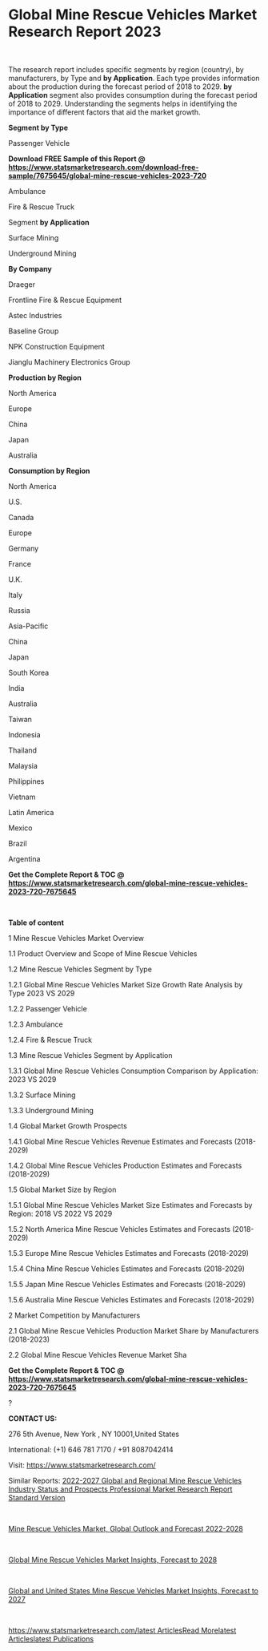 <h1>Global Mine Rescue Vehicles Market Research Report 2023</h1><br/><p>The research report includes specific segments by region (country), by manufacturers, by Type and <strong>by Application</strong>. Each type provides information about the production during the forecast period of 2018 to 2029. <strong>by Application</strong> segment also provides consumption during the forecast period of 2018 to 2029. Understanding the segments helps in identifying the importance of different factors that aid the market growth.</p>
 
 
 
 <p><strong>Segment by Type</strong></p>
 
 
 
 <p>Passenger Vehicle</p>
 
 
 
 <p><strong>Download FREE Sample of this Report @ <a href="https://www.statsmarketresearch.com/download-free-sample/7675645/global-mine-rescue-vehicles-2023-720">https://www.statsmarketresearch.com/download-free-sample/7675645/global-mine-rescue-vehicles-2023-720</a></strong></p>
 
 
 
 <p>Ambulance</p>
 
 
 
 <p>Fire & Rescue Truck</p>
 
 
 
 <p>Segment <strong>by Application</strong></p>
 
 
 
 <p>Surface Mining</p>
 
 
 
 <p>Underground Mining</p>
 
 
 
 <p><strong>By Company</strong></p>
 
 
 
 <p>Draeger</p>
 
 
 
 <p>Frontline Fire & Rescue Equipment</p>
 
 
 
 <p>Astec Industries</p>
 
 
 
 <p>Baseline Group</p>
 
 
 
 <p>NPK Construction Equipment</p>
 
 
 
 <p>Jianglu Machinery Electronics Group</p>
 
 
 
 <p><strong>Production by Region</strong></p>
 
 
 
 <p>North America</p>
 
 
 
 <p>Europe</p>
 
 
 
 <p>China</p>
 
 
 
 <p>Japan</p>
 
 
 
 <p>Australia</p>
 
 
 
 <p><strong>Consumption by Region</strong></p>
 
 
 
 <p>North America</p>
 
 
 
 <p>U.S.</p>
 
 
 
 <p>Canada</p>
 
 
 
 <p>Europe</p>
 
 
 
 <p>Germany</p>
 
 
 
 <p>France</p>
 
 
 
 <p>U.K.</p>
 
 
 
 <p>Italy</p>
 
 
 
 <p>Russia</p>
 
 
 
 <p>Asia-Pacific</p>
 
 
 
 <p>China</p>
 
 
 
 <p>Japan</p>
 
 
 
 <p>South Korea</p>
 
 
 
 <p>India</p>
 
 
 
 <p>Australia</p>
 
 
 
 <p>Taiwan</p>
 
 
 
 <p>Indonesia</p>
 
 
 
 <p>Thailand</p>
 
 
 
 <p>Malaysia</p>
 
 
 
 <p>Philippines</p>
 
 
 
 <p>Vietnam</p>
 
 
 
 <p>Latin America</p>
 
 
 
 <p>Mexico</p>
 
 
 
 <p>Brazil</p>
 
 
 
 <p>Argentina</p>
 
 
 
 <div><b>Get the Complete Report & TOC @ <a href="https://www.statsmarketresearch.com/global-mine-rescue-vehicles-2023-720-7675645">https://www.statsmarketresearch.com/global-mine-rescue-vehicles-2023-720-7675645</a></b></div>
 
 
 
 <p><br />
 
 <b>Table of content</b></p>
 
 
 
 <p>1 Mine Rescue Vehicles Market Overview<br />
 
 1.1 Product Overview and Scope of Mine Rescue Vehicles<br />
 
 1.2 Mine Rescue Vehicles Segment by Type<br />
 
 1.2.1 Global Mine Rescue Vehicles Market Size Growth Rate Analysis by Type 2023 VS 2029<br />
 
 1.2.2 Passenger Vehicle<br />
 
 1.2.3 Ambulance<br />
 
 1.2.4 Fire & Rescue Truck<br />
 
 1.3 Mine Rescue Vehicles Segment by Application<br />
 
 1.3.1 Global Mine Rescue Vehicles Consumption Comparison by Application: 2023 VS 2029<br />
 
 1.3.2 Surface Mining<br />
 
 1.3.3 Underground Mining<br />
 
 1.4 Global Market Growth Prospects<br />
 
 1.4.1 Global Mine Rescue Vehicles Revenue Estimates and Forecasts (2018-2029)<br />
 
 1.4.2 Global Mine Rescue Vehicles Production Estimates and Forecasts (2018-2029)<br />
 
 1.5 Global Market Size by Region<br />
 
 1.5.1 Global Mine Rescue Vehicles Market Size Estimates and Forecasts by Region: 2018 VS 2022 VS 2029<br />
 
 1.5.2 North America Mine Rescue Vehicles Estimates and Forecasts (2018-2029)<br />
 
 1.5.3 Europe Mine Rescue Vehicles Estimates and Forecasts (2018-2029)<br />
 
 1.5.4 China Mine Rescue Vehicles Estimates and Forecasts (2018-2029)<br />
 
 1.5.5 Japan Mine Rescue Vehicles Estimates and Forecasts (2018-2029)<br />
 
 1.5.6 Australia Mine Rescue Vehicles Estimates and Forecasts (2018-2029)<br />
 
 2 Market Competition by Manufacturers<br />
 
 2.1 Global Mine Rescue Vehicles Production Market Share by Manufacturers (2018-2023)<br />
 
 2.2 Global Mine Rescue Vehicles Revenue Market Sha</p>
 
 
 
 <div><b>Get the Complete Report & TOC @ <a href="https://www.statsmarketresearch.com/global-mine-rescue-vehicles-2023-720-7675645">https://www.statsmarketresearch.com/global-mine-rescue-vehicles-2023-720-7675645</a></b></div>
 
 
 
 <p>? </p>
 
 
 
 <p><b>CONTACT US:</b><br />
 
 276 5th Avenue, New York , NY 10001,United States<br />
 
 International: (+1) 646 781 7170 / +91 8087042414<br />
 
 Visit: <a href="https://www.statsmarketresearch.com/">https://www.statsmarketresearch.com/</a><br />
 
 Similar Reports: <a href="https://www.statsmarketresearch.com/global-mine-rescue-vehicles-2023-720-7675645">2022-2027 Global and Regional Mine Rescue Vehicles Industry Status and Prospects Professional Market Research Report Standard Version</a><br />
 
 <br />
 
 <a href="https://www.statsmarketresearch.com/global-mine-rescue-vehicles-2023-720-7675645">Mine Rescue Vehicles Market, Global Outlook and Forecast 2022-2028</a><br />
 
 <br />
 
 <a href="https://www.statsmarketresearch.com/global-mine-rescue-vehicles-2023-720-7675645">Global Mine Rescue Vehicles Market Insights, Forecast to 2028</a><br />
 
 <br />
 
 <a href="https://www.statsmarketresearch.com/global-mine-rescue-vehicles-2023-720-7675645">Global and United States Mine Rescue Vehicles Market Insights, Forecast to 2027</a><br />
 
 <br />
 
 <a href="https://gyeongbokgung.com">https://www.statsmarketresearch.com/</a><a href="https://hallyeomaritime.com">latest Articles</a><a href="https://jingwansa.com">Read More</a><a href="https://nguoiviet.jp/">latest Articles</a><a href="https://www.intelmarketresearch.com/">latest Publications</a></p>